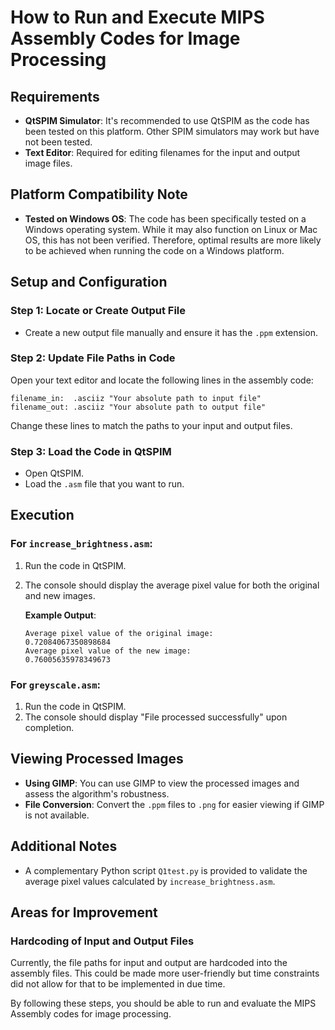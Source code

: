 
# How to Run and Execute MIPS Assembly Codes for Image Processing

## Requirements

- **QtSPIM Simulator**: It's recommended to use QtSPIM as the code has been tested on this platform. Other SPIM simulators may work but have not been tested.
- **Text Editor**: Required for editing filenames for the input and output image files.

## Platform Compatibility Note

- **Tested on Windows OS**: The code has been specifically tested on a Windows operating system. While it may also function on Linux or Mac OS, this has not been verified. Therefore, optimal results are more likely to be achieved when running the code on a Windows platform.

## Setup and Configuration

### Step 1: Locate or Create Output File

- Create a new output file manually and ensure it has the `.ppm` extension.


### Step 2: Update File Paths in Code

Open your text editor and locate the following lines in the assembly code:

```assembly
filename_in:  .asciiz "Your absolute path to input file"
filename_out: .asciiz "Your absolute path to output file"
```

Change these lines to match the paths to your input and output files.

### Step 3: Load the Code in QtSPIM

- Open QtSPIM.
- Load the `.asm` file that you want to run.

## Execution

### For `increase_brightness.asm`:

1. Run the code in QtSPIM.
2. The console should display the average pixel value for both the original and new images.

   **Example Output**:

   ```
   Average pixel value of the original image:
   0.72084067350898684
   Average pixel value of the new image:
   0.76005635978349673
   ```

### For `greyscale.asm`:

1. Run the code in QtSPIM.
2. The console should display "File processed successfully" upon completion.

## Viewing Processed Images

- **Using GIMP**: You can use GIMP to view the processed images and assess the algorithm's robustness.
- **File Conversion**: Convert the `.ppm` files to `.png` for easier viewing if GIMP is not available.

## Additional Notes

- A complementary Python script `Q1test.py` is provided to validate the average pixel values calculated by `increase_brightness.asm`.

## Areas for Improvement

### Hardcoding of Input and Output Files

Currently, the file paths for input and output are hardcoded into the assembly files. This could be made more user-friendly but time constraints did not allow for that to be implemented in due time.


By following these steps, you should be able to run and evaluate the MIPS Assembly codes for image processing.